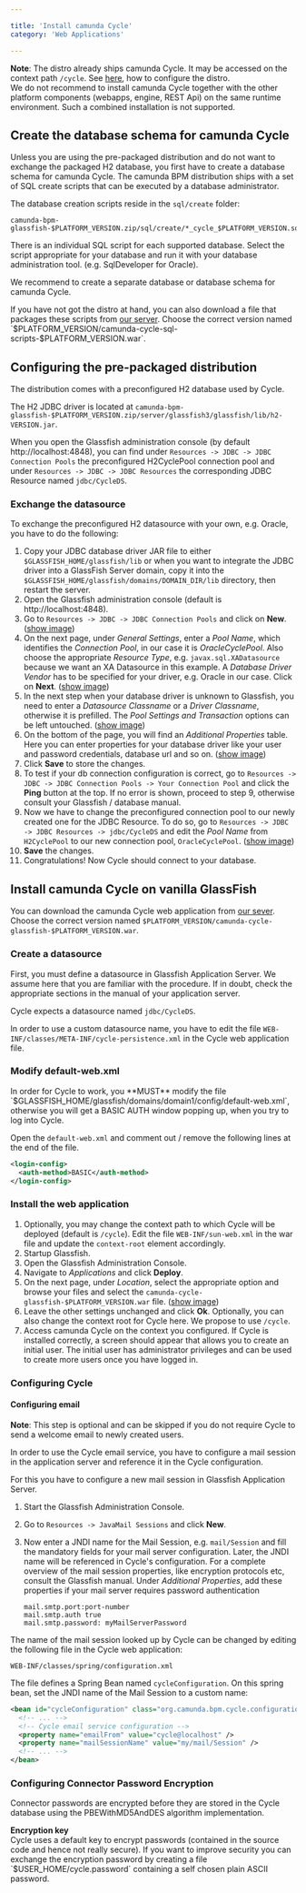 ```yaml
---

title: 'Install camunda Cycle'
category: 'Web Applications'

---
```


**Note**: The distro already ships camunda Cycle. It may be accessed on the context path `/cycle`. See [here](#web-applications-install-camunda-cycle-configuring-the-pre-packaged-distribution), how to configure the distro.</br>We do not recommend to install camunda Cycle together with the other platform components (webapps, engine, REST Api) on the same runtime environment. Such a combined installation is not supported.


## Create the database schema for camunda Cycle

Unless you are using the pre-packaged distribution and do not want to exchange the packaged H2 database, you first have to create a database schema for camunda Cycle.
The camunda BPM distribution ships with a set of SQL create scripts that can be executed by a database administrator.

The database creation scripts reside in the `sql/create` folder:

```
camunda-bpm-glassfish-$PLATFORM_VERSION.zip/sql/create/*_cycle_$PLATFORM_VERSION.sql
```

There is an individual SQL script for each supported database. Select the script appropriate for your database and run it with your database administration tool. (e.g. SqlDeveloper for Oracle).

We recommend to create a separate database or database schema for camunda Cycle.

<div class="alert alert-info">
  If you have not got the distro at hand, you can also download a file that packages these
  scripts from <a href="https://app.camunda.com/nexus/content/groups/public/org/camunda/bpm/cycle/camunda-cycle-sql-scripts/">our server</a>.
  Choose the correct version named `$PLATFORM_VERSION/camunda-cycle-sql-scripts-$PLATFORM_VERSION.war`.
</div>


## Configuring the pre-packaged distribution

The distribution comes with a preconfigured H2 database used by Cycle.

The H2 JDBC driver is located at `camunda-bpm-glassfish-$PLATFORM_VERSION.zip/server/glassfish3/glassfish/lib/h2-VERSION.jar`.

When you open the Glassfish administration console (by default http://localhost:4848), you can find under
`Resources -> JDBC -> JDBC Connection Pools` the preconfigured H2CyclePool connection pool
and under `Resources -> JDBC -> JDBC Resources` the corresponding JDBC Resource named `jdbc/CycleDS`.

### Exchange the datasource

To exchange the preconfigured H2 datasource with your own, e.g. Oracle, you have to do the following:

1. Copy your JDBC database driver JAR file to either `$GLASSFISH_HOME/glassfish/lib` or when you want to integrate the JDBC driver into a GlassFish Server domain,
   copy it into the `$GLASSFISH_HOME/glassfish/domains/DOMAIN_DIR/lib` directory, then restart the server.
2. Open the Glassfish administration console (default is http://localhost:4848).
3. Go to `Resources -> JDBC -> JDBC Connection Pools` and click on **New**. ([show image](assets/img/jdbc_connection_pools.png))
4. On the next page, under *General Settings*, enter a *Pool Name*, which identifies the *Connection Pool*, in our case it is *OracleCyclePool*.
   Also choose the appropriate *Resource Type*, e.g. `javax.sql.XADatasource` because we want an XA Datasource in this example.
   A *Database Driver Vendor* has to be specified for your driver, e.g. Oracle in our case. Click on **Next**. ([show image](assets/img/jdbc_new_pool_step_1.png))
5. In the next step when your database driver is unknown to Glassfish, you need to enter a *Datasource Classname* or a *Driver Classname*,
   otherwise it is prefilled. The *Pool Settings and Transaction* options can be left untouched. ([show image](assets/img/jdbc_new_pool_step_2_1.png))
6. On the bottom of the page, you will find an *Additional Properties* table.
   Here you can enter properties for your database driver like your user and password credentials, database url and so on. ([show image](assets/img/jdbc_new_pool_step_2_2.png))
7. Click **Save** to store the changes.
8. To test if your db connection configuration is correct, go to `Resources -> JDBC -> JDBC Connection Pools -> Your Connection Pool` and click the **Ping** button at the top.
   If no error is shown, proceed to step 9, otherwise consult your Glassfish / database manual.
9. Now we have to change the preconfigured connection pool to our newly created one for the JDBC Resource. To do so, go to `Resources -> JDBC -> JDBC Resources -> jdbc/CycleDS`
   and edit the *Pool Name* from `H2CyclePool` to our new connection pool, `OracleCyclePool`. ([show image](assets/img/jdbc_edit_resource.png))
10. **Save** the changes.
11. Congratulations! Now Cycle should connect to your database.


## Install camunda Cycle on vanilla GlassFish

You can download the camunda Cycle web application from [our sever](https://app.camunda.com/nexus/content/groups/public/org/camunda/bpm/cycle/camunda-cycle-glassfish/).
Choose the correct version named `$PLATFORM_VERSION/camunda-cycle-glassfish-$PLATFORM_VERSION.war`.

### Create a datasource

First, you must define a datasource in Glassfish Application Server. We assume here that you are familiar with the procedure.
If in doubt, check the appropriate sections in the manual of your application server.

Cycle expects a datasource named `jdbc/CycleDS`.

In order to use a custom datasource name, you have to edit the file `WEB-INF/classes/META-INF/cycle-persistence.xml` in the Cycle web application file.

### Modify default-web.xml

<div class="alert alert-info">
    In order for Cycle to work, you **MUST** modify the file `$GLASSFISH_HOME/glassfish/domains/domain1/config/default-web.xml`,
    otherwise you will get a BASIC AUTH window popping up, when you try to log into Cycle.
</div>

Open the `default-web.xml` and comment out / remove the following lines at the end of the file.

```xml
<login-config>
  <auth-method>BASIC</auth-method>
</login-config>
```

### Install the web application

1. Optionally, you may change the context path to which Cycle will be deployed (default is `/cycle`).
   Edit the file `WEB-INF/sun-web.xml` in the war file and update the `context-root` element accordingly.
2. Startup Glassfish.
3. Open the Glassfish Administration Console.
4. Navigate to *Applications* and click **Deploy**.
5. On the next page, under *Location*, select the appropriate option and browse your files and select the `camunda-cycle-glassfish-$PLATFORM_VERSION.war` file.
   ([show image](assets/img/deploy_app.png))
6. Leave the other settings unchanged and click **Ok**. Optionally, you can also change the context root for Cycle here. We propose to use `/cycle`.
7. Access camunda Cycle on the context you configured. If Cycle is installed correctly, a screen should appear that allows you to create an initial user.
   The initial user has administrator privileges and can be used to create more users once you have logged in.

### Configuring Cycle ###
#### Configuring email ####

**Note**: This step is optional and can be skipped if you do not require Cycle to send a welcome email to newly created users.

In order to use the Cycle email service, you have to configure a mail session in the application server and reference it in the Cycle configuration.

For this you have to configure a new mail session in Glassfish Application Server.

1.  Start the Glassfish Administration Console.
2.  Go to `Resources -> JavaMail Sessions` and click **New**.
3.  Now enter a JNDI name for the Mail Session, e.g. `mail/Session` and fill the mandatory fields for your mail server configuration. Later, the JNDI name will be referenced in Cycle's configuration.
    For a complete overview of the mail session properties, like encryption protocols etc, consult the Glassfish manual.
    Under *Additional Properties*, add these properties if your mail server requires password authentication

    ```
    mail.smtp.port:port-number
    mail.smtp.auth true
    mail.smtp.password: myMailServerPassword
    ```

The name of the mail session looked up by Cycle can be changed by editing the following file in the Cycle web application:

```
WEB-INF/classes/spring/configuration.xml
```

The file defines a Spring Bean named `cycleConfiguration`. On this spring bean, set the JNDI name of the Mail Session to a custom name:

```xml
<bean id="cycleConfiguration" class="org.camunda.bpm.cycle.configuration.CycleConfiguration">
  <!-- ... -->
  <!-- Cycle email service configuration -->
  <property name="emailFrom" value="cycle@localhost" />
  <property name="mailSessionName" value="my/mail/Session" />
  <!-- ... -->
</bean>
```

### Configuring Connector Password Encryption

Connector passwords are encrypted before they are stored in the Cycle database using the PBEWithMD5AndDES algorithm implementation.
<div class="alert alert-info">
  <strong>Encryption key</strong>
  <br/>
  Cycle uses a default key to encrypt passwords (contained in the source code and hence not really secure).
  If you want to improve security you can exchange the encryption password by creating a file `$USER_HOME/cycle.password`
  containing a self chosen plain ASCII password.
</div>